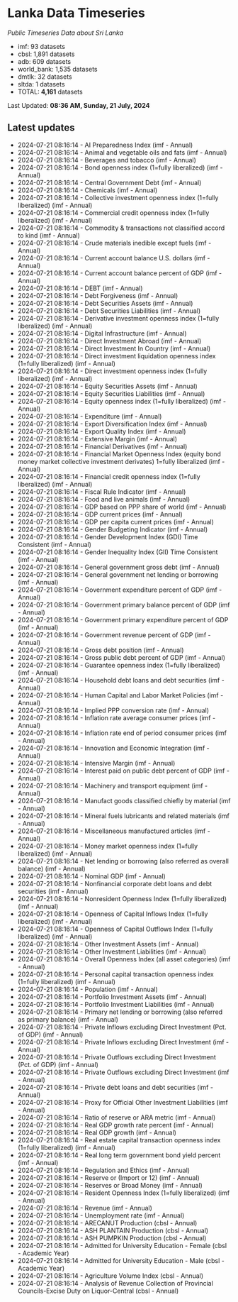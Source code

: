 # Lanka Data Timeseries
*Public Timeseries Data about Sri Lanka*

* imf: 93 datasets
* cbsl: 1,891 datasets
* adb: 609 datasets
* world_bank: 1,535 datasets
* dmtlk: 32 datasets
* sltda: 1 datasets
* TOTAL: **4,161** datasets

Last Updated: **08:36 AM, Sunday, 21 July, 2024**

## Latest updates

* 2024-07-21 08:16:14 - AI Preparedness Index (imf - Annual)
* 2024-07-21 08:16:14 - Animal and vegetable oils and fats (imf - Annual)
* 2024-07-21 08:16:14 - Beverages and tobacco (imf - Annual)
* 2024-07-21 08:16:14 - Bond openness index (1=fully liberalized) (imf - Annual)
* 2024-07-21 08:16:14 - Central Government Debt (imf - Annual)
* 2024-07-21 08:16:14 - Chemicals (imf - Annual)
* 2024-07-21 08:16:14 - Collective investment openness index (1=fully liberalized) (imf - Annual)
* 2024-07-21 08:16:14 - Commercial credit openness index (1=fully liberalized) (imf - Annual)
* 2024-07-21 08:16:14 - Commodity & transactions not classified accord to kind (imf - Annual)
* 2024-07-21 08:16:14 - Crude materials inedible except fuels (imf - Annual)
* 2024-07-21 08:16:14 - Current account balance U.S. dollars (imf - Annual)
* 2024-07-21 08:16:14 - Current account balance percent of GDP (imf - Annual)
* 2024-07-21 08:16:14 - DEBT (imf - Annual)
* 2024-07-21 08:16:14 - Debt Forgiveness (imf - Annual)
* 2024-07-21 08:16:14 - Debt Securities Assets (imf - Annual)
* 2024-07-21 08:16:14 - Debt Securities Liabilities (imf - Annual)
* 2024-07-21 08:16:14 - Derivative investment openness index (1=fully liberalized) (imf - Annual)
* 2024-07-21 08:16:14 - Digital Infrastructure (imf - Annual)
* 2024-07-21 08:16:14 - Direct Investment Abroad (imf - Annual)
* 2024-07-21 08:16:14 - Direct Investment In Country (imf - Annual)
* 2024-07-21 08:16:14 - Direct investment liquidation openness index (1=fully liberalized) (imf - Annual)
* 2024-07-21 08:16:14 - Direct investment openness index (1=fully liberalized) (imf - Annual)
* 2024-07-21 08:16:14 - Equity Securities Assets (imf - Annual)
* 2024-07-21 08:16:14 - Equity Securities Liabilities (imf - Annual)
* 2024-07-21 08:16:14 - Equity openness index (1=fully liberalized) (imf - Annual)
* 2024-07-21 08:16:14 - Expenditure (imf - Annual)
* 2024-07-21 08:16:14 - Export Diversification Index (imf - Annual)
* 2024-07-21 08:16:14 - Export Quality Index (imf - Annual)
* 2024-07-21 08:16:14 - Extensive Margin (imf - Annual)
* 2024-07-21 08:16:14 - Financial Derivatives (imf - Annual)
* 2024-07-21 08:16:14 - Financial Market Openness Index (equity bond money market collective investment derivates) 1=fully liberalized (imf - Annual)
* 2024-07-21 08:16:14 - Financial credit openness index (1=fully liberalized) (imf - Annual)
* 2024-07-21 08:16:14 - Fiscal Rule Indicator (imf - Annual)
* 2024-07-21 08:16:14 - Food and live animals (imf - Annual)
* 2024-07-21 08:16:14 - GDP based on PPP share of world (imf - Annual)
* 2024-07-21 08:16:14 - GDP current prices (imf - Annual)
* 2024-07-21 08:16:14 - GDP per capita current prices (imf - Annual)
* 2024-07-21 08:16:14 - Gender Budgeting Indicator (imf - Annual)
* 2024-07-21 08:16:14 - Gender Development Index (GDI) Time Consistent (imf - Annual)
* 2024-07-21 08:16:14 - Gender Inequality Index (GII) Time Consistent (imf - Annual)
* 2024-07-21 08:16:14 - General government gross debt (imf - Annual)
* 2024-07-21 08:16:14 - General government net lending or borrowing (imf - Annual)
* 2024-07-21 08:16:14 - Government expenditure percent of GDP (imf - Annual)
* 2024-07-21 08:16:14 - Government primary balance percent of GDP (imf - Annual)
* 2024-07-21 08:16:14 - Government primary expenditure percent of GDP (imf - Annual)
* 2024-07-21 08:16:14 - Government revenue percent of GDP (imf - Annual)
* 2024-07-21 08:16:14 - Gross debt position (imf - Annual)
* 2024-07-21 08:16:14 - Gross public debt percent of GDP (imf - Annual)
* 2024-07-21 08:16:14 - Guarantee openness index (1=fully liberalized) (imf - Annual)
* 2024-07-21 08:16:14 - Household debt loans and debt securities (imf - Annual)
* 2024-07-21 08:16:14 - Human Capital and Labor Market Policies (imf - Annual)
* 2024-07-21 08:16:14 - Implied PPP conversion rate (imf - Annual)
* 2024-07-21 08:16:14 - Inflation rate average consumer prices (imf - Annual)
* 2024-07-21 08:16:14 - Inflation rate end of period consumer prices (imf - Annual)
* 2024-07-21 08:16:14 - Innovation and Economic Integration (imf - Annual)
* 2024-07-21 08:16:14 - Intensive Margin (imf - Annual)
* 2024-07-21 08:16:14 - Interest paid on public debt percent of GDP (imf - Annual)
* 2024-07-21 08:16:14 - Machinery and transport equipment (imf - Annual)
* 2024-07-21 08:16:14 - Manufact goods classified chiefly by material (imf - Annual)
* 2024-07-21 08:16:14 - Mineral fuels lubricants and related materials (imf - Annual)
* 2024-07-21 08:16:14 - Miscellaneous manufactured articles (imf - Annual)
* 2024-07-21 08:16:14 - Money market openness index (1=fully liberalized) (imf - Annual)
* 2024-07-21 08:16:14 - Net lending or borrowing (also referred as overall balance) (imf - Annual)
* 2024-07-21 08:16:14 - Nominal GDP (imf - Annual)
* 2024-07-21 08:16:14 - Nonfinancial corporate debt loans and debt securities (imf - Annual)
* 2024-07-21 08:16:14 - Nonresident Openness Index (1=fully liberalized) (imf - Annual)
* 2024-07-21 08:16:14 - Openness of Capital Inflows Index (1=fully liberalized) (imf - Annual)
* 2024-07-21 08:16:14 - Openness of Capital Outflows Index (1=fully liberalized) (imf - Annual)
* 2024-07-21 08:16:14 - Other Investment Assets (imf - Annual)
* 2024-07-21 08:16:14 - Other Investment Liabilities (imf - Annual)
* 2024-07-21 08:16:14 - Overall Openness Index (all asset categories) (imf - Annual)
* 2024-07-21 08:16:14 - Personal capital transaction openness index (1=fully liberalized) (imf - Annual)
* 2024-07-21 08:16:14 - Population (imf - Annual)
* 2024-07-21 08:16:14 - Portfolio Investment Assets (imf - Annual)
* 2024-07-21 08:16:14 - Portfolio Investment Liabilities (imf - Annual)
* 2024-07-21 08:16:14 - Primary net lending or borrowing (also referred as primary balance) (imf - Annual)
* 2024-07-21 08:16:14 - Private Inflows excluding Direct Investment (Pct. of GDP) (imf - Annual)
* 2024-07-21 08:16:14 - Private Inflows excluding Direct Investment (imf - Annual)
* 2024-07-21 08:16:14 - Private Outflows excluding Direct Investment (Pct. of GDP) (imf - Annual)
* 2024-07-21 08:16:14 - Private Outflows excluding Direct Investment (imf - Annual)
* 2024-07-21 08:16:14 - Private debt loans and debt securities (imf - Annual)
* 2024-07-21 08:16:14 - Proxy for Official Other Investment Liabilities (imf - Annual)
* 2024-07-21 08:16:14 - Ratio of reserve or ARA metric (imf - Annual)
* 2024-07-21 08:16:14 - Real GDP growth rate percent (imf - Annual)
* 2024-07-21 08:16:14 - Real GDP growth (imf - Annual)
* 2024-07-21 08:16:14 - Real estate capital transaction openness index (1=fully liberalized) (imf - Annual)
* 2024-07-21 08:16:14 - Real long term government bond yield percent (imf - Annual)
* 2024-07-21 08:16:14 - Regulation and Ethics (imf - Annual)
* 2024-07-21 08:16:14 - Reserve or (Import or 12) (imf - Annual)
* 2024-07-21 08:16:14 - Reserves or Broad Money (imf - Annual)
* 2024-07-21 08:16:14 - Resident Openness Index (1=fully liberalized) (imf - Annual)
* 2024-07-21 08:16:14 - Revenue (imf - Annual)
* 2024-07-21 08:16:14 - Unemployment rate (imf - Annual)
* 2024-07-21 08:16:14 - ARECANUT Production (cbsl - Annual)
* 2024-07-21 08:16:14 - ASH PLANTAIN Production (cbsl - Annual)
* 2024-07-21 08:16:14 - ASH PUMPKIN Production (cbsl - Annual)
* 2024-07-21 08:16:14 - Admitted for University Education - Female (cbsl - Academic Year)
* 2024-07-21 08:16:14 - Admitted for University Education - Male (cbsl - Academic Year)
* 2024-07-21 08:16:14 - Agriculture Volume Index (cbsl - Annual)
* 2024-07-21 08:16:14 - Analysis of Revenue Collection of Provincial Councils-Excise Duty on Liquor-Central (cbsl - Annual)